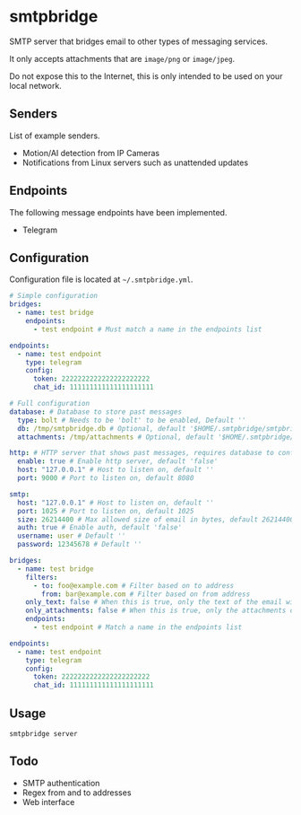 # smtpbridge

SMTP server that bridges email to other types of messaging services.

It only accepts attachments that are `image/png` or `image/jpeg`.

Do not expose this to the Internet, this is only intended to be used on your local network.

## Senders

List of example senders.

- Motion/AI detection from IP Cameras
- Notifications from Linux servers such as unattended updates

## Endpoints

The following message endpoints have been implemented.

- Telegram

## Configuration

Configuration file is located at `~/.smtpbridge.yml`.

```yaml
# Simple configuration
bridges:
  - name: test bridge
    endpoints:
      - test endpoint # Must match a name in the endpoints list

endpoints:
  - name: test endpoint
    type: telegram
    config:
      token: 2222222222222222222222
      chat_id: 111111111111111111111
```

```yaml
# Full configuration
database: # Database to store past messages
  type: bolt # Needs to be 'bolt' to be enabled, Default ''
  db: /tmp/smtpbridge.db # Optional, default '$HOME/.smtpbridge/smtpbridge.db'
  attachments: /tmp/attachments # Optional, default '$HOME/.smtpbridge/attachments'

http: # HTTP server that shows past messages, requires database to configured
  enable: true # Enable http server, default 'false'
  host: "127.0.0.1" # Host to listen on, default ''
  port: 9000 # Port to listen on, default 8080

smtp:
  host: "127.0.0.1" # Host to listen on, default ''
  port: 1025 # Port to listen on, default 1025
  size: 26214400 # Max allowed size of email in bytes, default 26214400 (25 MB)
  auth: true # Enable auth, default 'false'
  username: user # Default ''
  password: 12345678 # Default ''

bridges:
  - name: test bridge
    filters:
      - to: foo@example.com # Filter based on to address
        from: bar@example.com # Filter based on from address
    only_text: false # When this is true, only the text of the email will be sent to endpoints
    only_attachments: false # When this is true, only the attachments of the email will be sent to endpoints
    endpoints:
      - test endpoint # Match a name in the endpoints list

endpoints:
  - name: test endpoint
    type: telegram
    config:
      token: 2222222222222222222222
      chat_id: 111111111111111111111
```

## Usage

```
smtpbridge server
```

## Todo

- SMTP authentication
- Regex from and to addresses
- Web interface
